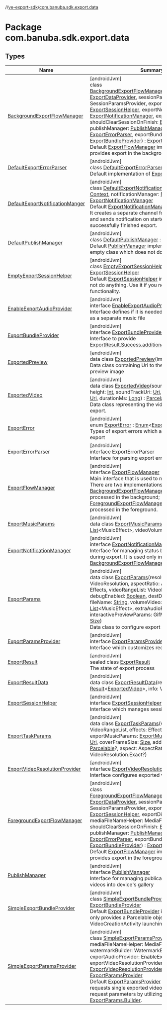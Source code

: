//[ve-export-sdk](../../index.md)/[com.banuba.sdk.export.data](index.md)

# Package com.banuba.sdk.export.data

## Types

| Name | Summary |
|---|---|
| [BackgroundExportFlowManager](-background-export-flow-manager/index.md) | [androidJvm]<br>class [BackgroundExportFlowManager](-background-export-flow-manager/index.md)(exportDataProvider: [ExportDataProvider](../com.banuba.sdk.export.internal/-export-data-provider/index.md), sessionParamsProvider: SessionParamsProvider, exportSessionHelper: [ExportSessionHelper](-export-session-helper/index.md), exportNotificationManager: [ExportNotificationManager](-export-notification-manager/index.md), exportDir: [Uri](https://developer.android.com/reference/kotlin/android/net/Uri.html), shouldClearSessionOnFinish: [Boolean](https://kotlinlang.org/api/latest/jvm/stdlib/kotlin/-boolean/index.html), publishManager: [PublishManager](-publish-manager/index.md), errorParser: [ExportErrorParser](-export-error-parser/index.md), exportBundleProvider: [ExportBundleProvider](-export-bundle-provider/index.md)) : [ExportFlowManager](-export-flow-manager/index.md)<br>Default [ExportFlowManager](-export-flow-manager/index.md) implementation which provides export in the background |
| [DefaultExportErrorParser](-default-export-error-parser/index.md) | [androidJvm]<br>class [DefaultExportErrorParser](-default-export-error-parser/index.md) : [ExportErrorParser](-export-error-parser/index.md)<br>Default implementation of [ExportErrorParser](-export-error-parser/index.md) |
| [DefaultExportNotificationManger](-default-export-notification-manger/index.md) | [androidJvm]<br>class [DefaultExportNotificationManger](-default-export-notification-manger/index.md)(context: [Context](https://developer.android.com/reference/kotlin/android/content/Context.html), notificationManager: [NotificationManager](https://developer.android.com/reference/kotlin/android/app/NotificationManager.html)) : [ExportNotificationManager](-export-notification-manager/index.md)<br>Default [ExportNotificationManager](-export-notification-manager/index.md) implementation. It creates a separate channel for export notifications and sends notification on started, failed and successfully finished export. |
| [DefaultPublishManager](-default-publish-manager/index.md) | [androidJvm]<br>class [DefaultPublishManager](-default-publish-manager/index.md) : [PublishManager](-publish-manager/index.md)<br>Default [PublishManager](-publish-manager/index.md) implementation. It is just an empty class which does not do anything. |
| [EmptyExportSessionHelper](-empty-export-session-helper/index.md) | [androidJvm]<br>class [EmptyExportSessionHelper](-empty-export-session-helper/index.md) : [ExportSessionHelper](-export-session-helper/index.md)<br>Default [ExportSessionHelper](-export-session-helper/index.md) implementation. It does not do anything. Use it if you need only export functionality. |
| [EnableExportAudioProvider](-enable-export-audio-provider/index.md) | [androidJvm]<br>interface [EnableExportAudioProvider](-enable-export-audio-provider/index.md)<br>Interface defines if it is needed to export sound track as a separate music file |
| [ExportBundleProvider](-export-bundle-provider/index.md) | [androidJvm]<br>interface [ExportBundleProvider](-export-bundle-provider/index.md)<br>Interface to provide [ExportResult.Success.additionalExportData](-export-result/-success/additional-export-data.md) |
| [ExportedPreview](-exported-preview/index.md) | [androidJvm]<br>data class [ExportedPreview](-exported-preview/index.md)(imageUri: [Uri](https://developer.android.com/reference/kotlin/android/net/Uri.html))<br>Data class containing Uri to the exported video preview image |
| [ExportedVideo](-exported-video/index.md) | [androidJvm]<br>data class [ExportedVideo](-exported-video/index.md)(sourceUri: [Uri](https://developer.android.com/reference/kotlin/android/net/Uri.html), width: [Int](https://kotlinlang.org/api/latest/jvm/stdlib/kotlin/-int/index.html), height: [Int](https://kotlinlang.org/api/latest/jvm/stdlib/kotlin/-int/index.html), soundTrackUri: [Uri](https://developer.android.com/reference/kotlin/android/net/Uri.html), interactivePreviewUri: [Uri](https://developer.android.com/reference/kotlin/android/net/Uri.html), durationMs: [Long](https://kotlinlang.org/api/latest/jvm/stdlib/kotlin/-long/index.html)) : [Parcelable](https://developer.android.com/reference/kotlin/android/os/Parcelable.html)<br>Data class representing the video after successful export. |
| [ExportError](-export-error/index.md) | [androidJvm]<br>enum [ExportError](-export-error/index.md) : [Enum](https://kotlinlang.org/api/latest/jvm/stdlib/kotlin/-enum/index.html)&lt;[ExportError](-export-error/index.md)&gt; <br>Types of export errors which are possible during export |
| [ExportErrorParser](-export-error-parser/index.md) | [androidJvm]<br>interface [ExportErrorParser](-export-error-parser/index.md)<br>Interface for parsing export errors |
| [ExportFlowManager](-export-flow-manager/index.md) | [androidJvm]<br>interface [ExportFlowManager](-export-flow-manager/index.md)<br>Main interface that is used to manage export flow. There are two implementations for different cases: [BackgroundExportFlowManager](-background-export-flow-manager/index.md) for export which is processed in the background; [ForegroundExportFlowManager](-foreground-export-flow-manager/index.md) for export which is processed in the foreground. |
| [ExportMusicParams](-export-music-params/index.md) | [androidJvm]<br>data class [ExportMusicParams](-export-music-params/index.md)(musicEffects: [List](https://kotlinlang.org/api/latest/jvm/stdlib/kotlin.collections/-list/index.html)&lt;MusicEffect&gt;, videoVolume: [Float](https://kotlinlang.org/api/latest/jvm/stdlib/kotlin/-float/index.html)) |
| [ExportNotificationManager](-export-notification-manager/index.md) | [androidJvm]<br>interface [ExportNotificationManager](-export-notification-manager/index.md)<br>Interface for managing status bar notifications during export. It is used only in case of [BackgroundExportFlowManager](-background-export-flow-manager/index.md). |
| [ExportParams](-export-params/index.md) | [androidJvm]<br>data class [ExportParams](-export-params/index.md)(resolution: VideoResolution, aspectRatio: AspectRatio, effects: Effects, videoRangeList: VideoRangeList, debugEnabled: [Boolean](https://kotlinlang.org/api/latest/jvm/stdlib/kotlin/-boolean/index.html), destDir: [File](https://developer.android.com/reference/kotlin/java/io/File.html), fileExt: [String](https://kotlinlang.org/api/latest/jvm/stdlib/kotlin/-string/index.html), fileName: [String](https://kotlinlang.org/api/latest/jvm/stdlib/kotlin/-string/index.html), volumeVideo: [Float](https://kotlinlang.org/api/latest/jvm/stdlib/kotlin/-float/index.html), musicEffects: [List](https://kotlinlang.org/api/latest/jvm/stdlib/kotlin.collections/-list/index.html)&lt;MusicEffect&gt;, extraAudioFile: [Uri](https://developer.android.com/reference/kotlin/android/net/Uri.html), interactivePreviewParams: GifMaker.Params?, size: [Size](https://developer.android.com/reference/kotlin/android/util/Size.html))<br>Data class to configure export request. |
| [ExportParamsProvider](-export-params-provider/index.md) | [androidJvm]<br>interface [ExportParamsProvider](-export-params-provider/index.md)<br>Interface which customizes requested export. |
| [ExportResult](-export-result/index.md) | [androidJvm]<br>sealed class [ExportResult](-export-result/index.md)<br>The state of export process |
| [ExportResultData](-export-result-data/index.md) | [androidJvm]<br>data class [ExportResultData](-export-result-data/index.md)(result: [Result](https://kotlinlang.org/api/latest/jvm/stdlib/kotlin/-result/index.html)&lt;[ExportedVideo](-exported-video/index.md)&gt;, info: VideoInfo) |
| [ExportSessionHelper](-export-session-helper/index.md) | [androidJvm]<br>interface [ExportSessionHelper](-export-session-helper/index.md)<br>Interface which manages session data during export. |
| [ExportTaskParams](-export-task-params/index.md) | [androidJvm]<br>data class [ExportTaskParams](-export-task-params/index.md)(videoRanges: VideoRangeList, effects: Effects, exportMusicParams: [ExportMusicParams](-export-music-params/index.md), coverUri: [Uri](https://developer.android.com/reference/kotlin/android/net/Uri.html), coverFrameSize: [Size](https://developer.android.com/reference/kotlin/android/util/Size.html), additionalExportData: [Parcelable](https://developer.android.com/reference/kotlin/android/os/Parcelable.html)?, aspect: AspectRatio, videoSize: VideoResolution.Exact?) |
| [ExportVideoResolutionProvider](-export-video-resolution-provider/index.md) | [androidJvm]<br>interface [ExportVideoResolutionProvider](-export-video-resolution-provider/index.md)<br>Interface configures exported video resolution |
| [ForegroundExportFlowManager](-foreground-export-flow-manager/index.md) | [androidJvm]<br>class [ForegroundExportFlowManager](-foreground-export-flow-manager/index.md)(exportDataProvider: [ExportDataProvider](../com.banuba.sdk.export.internal/-export-data-provider/index.md), sessionParamsProvider: SessionParamsProvider, exportSessionHelper: [ExportSessionHelper](-export-session-helper/index.md), exportDir: [Uri](https://developer.android.com/reference/kotlin/android/net/Uri.html), mediaFileNameHelper: MediaFileNameHelper, shouldClearSessionOnFinish: [Boolean](https://kotlinlang.org/api/latest/jvm/stdlib/kotlin/-boolean/index.html), publishManager: [PublishManager](-publish-manager/index.md), errorParser: [ExportErrorParser](-export-error-parser/index.md), exportBundleProvider: [ExportBundleProvider](-export-bundle-provider/index.md)) : [ExportFlowManager](-export-flow-manager/index.md)<br>Default [ExportFlowManager](-export-flow-manager/index.md) implementation which provides export in the foreground |
| [PublishManager](-publish-manager/index.md) | [androidJvm]<br>interface [PublishManager](-publish-manager/index.md)<br>Interface for managing publication of exported videos into device's gallery |
| [SimpleExportBundleProvider](-simple-export-bundle-provider/index.md) | [androidJvm]<br>class [SimpleExportBundleProvider](-simple-export-bundle-provider/index.md) : [ExportBundleProvider](-export-bundle-provider/index.md)<br>Default [ExportBundleProvider](-export-bundle-provider/index.md) implementation which only provides a Parcelable object passed into VideoCreationActivity launching intent |
| [SimpleExportParamsProvider](-simple-export-params-provider/index.md) | [androidJvm]<br>class [SimpleExportParamsProvider](-simple-export-params-provider/index.md)(exportDir: [Uri](https://developer.android.com/reference/kotlin/android/net/Uri.html), mediaFileNameHelper: MediaFileNameHelper, watermarkBuilder: WatermarkBuilder, exportAudioProvider: [EnableExportAudioProvider](-enable-export-audio-provider/index.md), exportVideoResolutionProvider: [ExportVideoResolutionProvider](-export-video-resolution-provider/index.md)) : [ExportParamsProvider](-export-params-provider/index.md)<br>Default [ExportParamsProvider](-export-params-provider/index.md) implementation. It requests single exported video and configures request parameters by utilizing [ExportParams.Builder](-export-params/-builder/index.md). |
